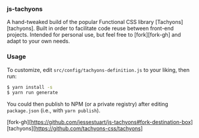 ### js-tachyons

A hand-tweaked build of the popular Functional CSS library [Tachyons][tachyons].
Built in order to facilitate code reuse between front-end projects. Intended for
personal use, but feel free to [fork][fork-gh] and adapt to your own needs.

### Usage

To customize, edit `src/config/tachyons-definition.js` to your liking, then run:

```bash
$ yarn install -s
$ yarn run generate
```

You could then publish to NPM (or a private registry) after editing `package.json` (i.e., with `yarn publish`).

[fork-gh][https://github.com/jessestuart/js-tachyons#fork-destination-box]
[tachyons][https://github.com/tachyons-css/tachyons]

